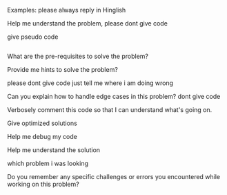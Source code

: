 Examples:
please always reply in Hinglish

Help me understand the problem, please dont give code

give pseudo code 
```

```
What are the pre-requisites to solve the problem?

Provide me hints to solve the problem?

please dont give code just tell me where i am doing wrong

Can you explain how to handle edge cases in this problem? dont give code

Verbosely comment this code so that I can understand what's going on.

Give optimized solutions

Help me debug my code

Help me understand the solution

which problem i was looking

Do you remember any specific challenges or errors you encountered while working on this problem?